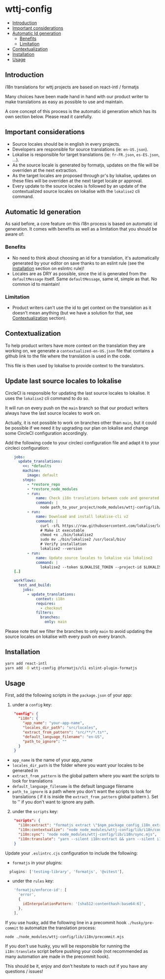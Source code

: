 # wttj-config <!-- omit in toc -->

- [Introduction](#introduction)
- [Important considerations](#important-considerations)
- [Automatic Id generation](#automatic-id-generation)
  - [Benefits](#benefits)
  - [Limitation](#limitation)
- [Contextualization](#contextualization)
- [Installation](#installation)
- [Usage](#usage)

## Introduction

i18n translations for wttj projects are based on react-intl / formatjs

Many choices have been made hand in hand with our product writer to make translations as easy as possible to use and maintain.

A core concept of this process is the automatic id generation which has its own section below. Please read it carefully.

## Important considerations

- Source locales should be in english in every projects.
- Developers are responsible for source translations (ie: `en-US.json`).
- Lokalise is responsible for target translations (ie: `fr-FR.json`, `es-ES.json`, …).
- As the source locale is generated by formatjs, updates on the file will be overriden at the next extraction.
- As the target locales are proposed through pr's by lokalise, updates on these files will be overriden at the next target locale pr approval.
- Every update to the source locales is followed by an update of the contextualized source locales on lokalise with the `lokalise2` cli command.

## Automatic Id generation

As said before, a core feature on this i18n process is based on automatic id generation. It comes with benefits as well as a limitation that you should be aware of:

### Benefits

- No need to think about choosing an id for a translation, it's automatically generated by your editor on save thanks to an eslint rule (see the [installation](#installation) section on eslintrc rule)!
- Locales are as DRY as possible, since the id is generated from the `defaultMessage` itself. Same `defaultMessage`, same id, simple as that. No common id to maintain!

### Limitation

- Product writers can't use the id to get context on the translation as it doesn't mean anything (but we have a solution for that, see [Contextualization](#contextualization) section).

## Contextualization

To help product writers have more context on the translation they are working on, we generate a `contextualized-en-US.json` file that contains a github link to the file where the translation is used in the code.

This file is then used by lokalise to provide context to the translators.

## Update last source locales to lokalise

CircleCI is responsible for updating the last source locales to lokalise. It uses the `lokalise2` cli command to do so.

It will run on every push on the `main` branch so that our product writers always have the last source locales to work on.

Actually, it is not possible to work on branches other than `main`, but it could be possible if we need it by upgrading our plan on lokalise and change some CircleCI configuration accordingly.

Add the following code to your circleci configuration file and adapt it to your circleci configuration:

```yaml
    jobs:
      update_translations:
        <<: *defaults
        machine:
          image: default
        steps:
          - *restore_repo
          - *restore_node_modules
          - run:
              name: Check i18n translations between code and generated source locales (en-US by default)
              command: |
                node path_to_your_project/node_modules/wttj-config/lib/i18n/check.mjs
          - run:
              name: Download and install lokalise-cli v2
              command: |
                curl -sfL https://raw.githubusercontent.com/lokalise/lokalise-cli-2-go/master/install.sh | sh
                # Make it executable
                chmod +x ./bin/lokalise2
                sudo mv ./bin/lokalise2 /usr/local/bin/
                # Verify installation
                lokalise2 --version
          - run:
              name: Update source locales to lokalise via lokalise2
              command: |
                lokalise2 --token $LOKALISE_TOKEN --project-id $LOKALISE_PROJECT_ID file upload --file REPLACE_ME_WITH_LOCALES_DIR_PATH_VALUE/contextualized-en-US.json --lang-iso en-US --cleanup-mode --convert-placeholders=false --replace-modified
    […]

    workflows:
      test_and_build:
        jobs:
          - update_translations:
              context: i18n
              requires:
                - checkout
              filters:
                branches:
                  only: main

```

Please note that we filter the branches to only `main` to avoid updating the source locales on lokalise with every push on every branch.

## Installation

```bash
yarn add react-intl
yarn add -D wttj-config @formatjs/cli eslint-plugin-formatjs
```

## Usage

First, add the following scripts in the `package.json` of your app:

1. under a `config` key:

```json
    "config": {
      "i18n": {
        "app_name": "your-app-name",
        "locales_dir_path": "src/locales",
        "extract_from_pattern": "src/**/*.ts*",
        "default_language_filename": "en-US",
        "path_to_ignore": ""
      }
    }
```

- `app_name` is the name of your app_name
- `locales_dir_path` is the folder where you want your locales to be generated in
- `extract_from_pattern` is the global pattern where you want the scripts to look for translations
- `default_language_filename` is the default language filename
- `path_to_ignore` is a path where you don't want the scripts to look for translations ( if it is inside the `extract_from_pattern` global pattern ). Set to '' if you don't want to ignore any path.

2. under the `scripts` key:

```json
    "scripts": {
      "i18n:extract": "formatjs extract \"$npm_package_config_i18n_extract_from_pattern\" --ignore=\"{**/*.d.ts,$npm_package_config_i18n_path_to_ignore}\" --out-file $npm_package_config_i18n_locales_dir_path/temp.json --flatten --format simple",
      "i18n:contextualize": "node node_modules/wttj-config/lib/i18n/contextualize.mjs",
      "i18n:sync": "node node_modules/wttj-config/lib/i18n/sync.mjs",
      "i18n:translate": "yarn --silent i18n:extract && yarn --silent i18n:sync && yarn --silent i18n:contextualize",// remove --silent if you are using yarn v4
    }
```

Update your `.eslintrc.cjs` configuration to include the following:

- `formatjs` in your plugins:

```javascript
  plugins: ['testing-library', 'formatjs', '@vitest'],
```

- under the `rules` key:

```javascript
    'formatjs/enforce-id': [
      'error',
      {
        idInterpolationPattern: '[sha512:contenthash:base64:6]',
      },
    ],
```

If you use husky, add the following line in a precommit hook `./husky/pre-commit` to automatize the translation process:

```shell
node ./node_modules/wttj-config/lib/i18n/precommit.mjs
```

If you don't use husky, you will be responsible for running the `i18n:translate` script before pushing your code (not recommended as many automation are made in the precommit hook).

This should be it, enjoy and don't hesitate to reach out if you have any questions / issues!
